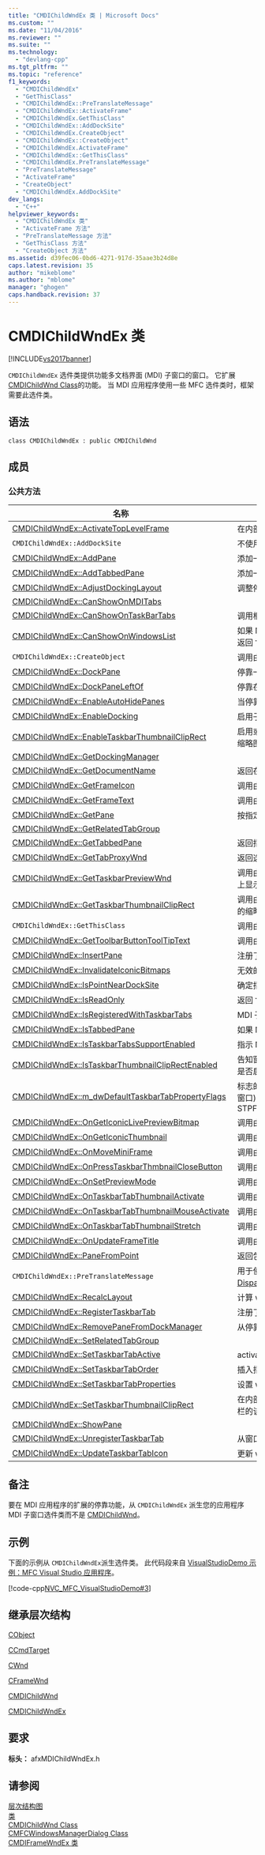 ```yaml
---
title: "CMDIChildWndEx 类 | Microsoft Docs"
ms.custom: ""
ms.date: "11/04/2016"
ms.reviewer: ""
ms.suite: ""
ms.technology: 
  - "devlang-cpp"
ms.tgt_pltfrm: ""
ms.topic: "reference"
f1_keywords: 
  - "CMDIChildWndEx"
  - "GetThisClass"
  - "CMDIChildWndEx::PreTranslateMessage"
  - "CMDIChildWndEx::ActivateFrame"
  - "CMDIChildWndEx.GetThisClass"
  - "CMDIChildWndEx::AddDockSite"
  - "CMDIChildWndEx.CreateObject"
  - "CMDIChildWndEx::CreateObject"
  - "CMDIChildWndEx.ActivateFrame"
  - "CMDIChildWndEx::GetThisClass"
  - "CMDIChildWndEx.PreTranslateMessage"
  - "PreTranslateMessage"
  - "ActivateFrame"
  - "CreateObject"
  - "CMDIChildWndEx.AddDockSite"
dev_langs: 
  - "C++"
helpviewer_keywords: 
  - "CMDIChildWndEx 类"
  - "ActivateFrame 方法"
  - "PreTranslateMessage 方法"
  - "GetThisClass 方法"
  - "CreateObject 方法"
ms.assetid: d39fec06-0bd6-4271-917d-35aae3b24d8e
caps.latest.revision: 35
author: "mikeblome"
ms.author: "mblome"
manager: "ghogen"
caps.handback.revision: 37
---
```

# CMDIChildWndEx 类
[!INCLUDE[vs2017banner](../../assembler/inline/includes/vs2017banner.md)]

`CMDIChildWndEx` 选件类提供功能多文档界面 \(MDI\) 子窗口的窗口。  它扩展 [CMDIChildWnd Class](../../mfc/reference/cmdichildwnd-class.md)的功能。  当 MDI 应用程序使用一些 MFC 选件类时，框架需要此选件类。  
  
## 语法  
  
```  
class CMDIChildWndEx : public CMDIChildWnd  
```  
  
## 成员  
  
### 公共方法  
  
|名称|描述|  
|--------|--------|  
|[CMDIChildWndEx::ActivateTopLevelFrame](../Topic/CMDIChildWndEx::ActivateTopLevelFrame.md)|在内部调用由框架激活顶级帧，则应从任务栏选项激活应用程序。|  
|`CMDIChildWndEx::AddDockSite`|不使用此方法也不执行任何操作。|  
|[CMDIChildWndEx::AddPane](../Topic/CMDIChildWndEx::AddPane.md)|添加一个窗格。|  
|[CMDIChildWndEx::AddTabbedPane](../Topic/CMDIChildWndEx::AddTabbedPane.md)|添加一个选项卡式窗格。|  
|[CMDIChildWndEx::AdjustDockingLayout](../Topic/CMDIChildWndEx::AdjustDockingLayout.md)|调整停靠格式。|  
|[CMDIChildWndEx::CanShowOnMDITabs](../Topic/CMDIChildWndEx::CanShowOnMDITabs.md)||  
|[CMDIChildWndEx::CanShowOnTaskBarTabs](../Topic/CMDIChildWndEx::CanShowOnTaskBarTabs.md)|调用框架此 MDI 子窗体是否在窗口中显示 7 个任务栏选项。|  
|[CMDIChildWndEx::CanShowOnWindowsList](../Topic/CMDIChildWndEx::CanShowOnWindowsList.md)|如果 MDI 子窗口名称。[CMFCWindowsManagerDialog Class](../../mfc/reference/cmfcwindowsmanagerdialog-class.md) 对话框，可以显示返回 `TRUE`。  否则，返回 `FALSE`。|  
|`CMDIChildWndEx::CreateObject`|调用由框架创建此选件类类型动态实例。|  
|[CMDIChildWndEx::DockPane](../Topic/CMDIChildWndEx::DockPane.md)|停靠一个窗格。|  
|[CMDIChildWndEx::DockPaneLeftOf](../Topic/CMDIChildWndEx::DockPaneLeftOf.md)|停靠在另一个窗格左侧的一个窗格。|  
|[CMDIChildWndEx::EnableAutoHidePanes](../Topic/CMDIChildWndEx::EnableAutoHidePanes.md)|当停靠窗口中，的指定端启动窗格"自动隐藏"模式。|  
|[CMDIChildWndEx::EnableDocking](../Topic/CMDIChildWndEx::EnableDocking.md)|启用子窗口的停靠到主框架。|  
|[CMDIChildWndEx::EnableTaskbarThumbnailClipRect](../Topic/CMDIChildWndEx::EnableTaskbarThumbnailClipRect.md)|启用或禁用窗口的客户端区域的一部分的自动选择的形式显示在任务栏的该窗口的缩略图。|  
|[CMDIChildWndEx::GetDockingManager](../Topic/CMDIChildWndEx::GetDockingManager.md)||  
|[CMDIChildWndEx::GetDocumentName](../Topic/CMDIChildWndEx::GetDocumentName.md)|返回在 MDI 子窗口中显示文档的名称。|  
|[CMDIChildWndEx::GetFrameIcon](../Topic/CMDIChildWndEx::GetFrameIcon.md)|调用由框架检索 MDI 子窗口图标。|  
|[CMDIChildWndEx::GetFrameText](../Topic/CMDIChildWndEx::GetFrameText.md)|调用由框架检索 MDI 子窗口的文本。|  
|[CMDIChildWndEx::GetPane](../Topic/CMDIChildWndEx::GetPane.md)|按指定的控件 ID. 查找一个窗格|  
|[CMDIChildWndEx::GetRelatedTabGroup](../Topic/CMDIChildWndEx::GetRelatedTabGroup.md)||  
|[CMDIChildWndEx::GetTabbedPane](../Topic/CMDIChildWndEx::GetTabbedPane.md)|返回指向转换为选项卡式文档的嵌入式停靠窗格中。|  
|[CMDIChildWndEx::GetTabProxyWnd](../Topic/CMDIChildWndEx::GetTabProxyWnd.md)|返回选项代理窗口实际上在 windows 中注册 7 个任务栏选项。|  
|[CMDIChildWndEx::GetTaskbarPreviewWnd](../Topic/CMDIChildWndEx::GetTaskbarPreviewWnd.md)|调用由框架，则需要获取对 windows 7 任务栏缩略图选项 \(通常视图或拆分窗口\) 上显示的子窗口。|  
|[CMDIChildWndEx::GetTaskbarThumbnailClipRect](../Topic/CMDIChildWndEx::GetTaskbarThumbnailClipRect.md)|调用由框架，则需要选择窗口的客户端区域的一部分的形式显示在任务栏的该窗口的缩略图。|  
|`CMDIChildWndEx::GetThisClass`|调用由框架获取指向与此选件类类型的 [CRuntimeClass](../../mfc/reference/cruntimeclass-structure.md) 对象。|  
|[CMDIChildWndEx::GetToolbarButtonToolTipText](../Topic/CMDIChildWndEx::GetToolbarButtonToolTipText.md)|调用由框架检索工具栏按钮的工具提示。|  
|[CMDIChildWndEx::InsertPane](../Topic/CMDIChildWndEx::InsertPane.md)|注册了停靠管理器中指定的窗格。|  
|[CMDIChildWndEx::InvalidateIconicBitmaps](../Topic/CMDIChildWndEx::InvalidateIconicBitmaps.md)|无效的 MDI 子级的图标样式的位图表示。|  
|[CMDIChildWndEx::IsPointNearDockSite](../Topic/CMDIChildWndEx::IsPointNearDockSite.md)|确定指定的点是否在停靠站点附近。|  
|[CMDIChildWndEx::IsReadOnly](../Topic/CMDIChildWndEx::IsReadOnly.md)|返回 `TRUE`，如果在子窗口中显示的文档是只读的。  否则，返回 `FALSE`。|  
|[CMDIChildWndEx::IsRegisteredWithTaskbarTabs](../Topic/CMDIChildWndEx::IsRegisteredWithTaskbarTabs.md)|MDI 子窗体，如果成功移动到窗口注册 7 个任务栏选项，则返回 TRUE。|  
|[CMDIChildWndEx::IsTabbedPane](../Topic/CMDIChildWndEx::IsTabbedPane.md)|如果 MDI 子窗口包含停靠窗格，返回 `TRUE`。  否则，返回 `FALSE`。|  
|[CMDIChildWndEx::IsTaskbarTabsSupportEnabled](../Topic/CMDIChildWndEx::IsTaskbarTabsSupportEnabled.md)|指示 MDI 子窗体是否可以显示在 windows 7 个任务栏选项。|  
|[CMDIChildWndEx::IsTaskbarThumbnailClipRectEnabled](../Topic/CMDIChildWndEx::IsTaskbarThumbnailClipRectEnabled.md)|告知窗口中将显示客户端区域的一部分的自动选择作为在任务栏的该窗口的缩略图是否启用或禁用。|  
|[CMDIChildWndEx::m\_dwDefaultTaskbarTabPropertyFlags](../Topic/CMDIChildWndEx::m_dwDefaultTaskbarTabPropertyFlags.md)|标志的组合，通过该机制。SetTaskbarTabProperties 方法，即，当选项 \(MDI 子窗口\) 在 windows 中注册 7 个任务栏选项。  默认值组合所 STPF\_USEAPPTHUMBNAILWHENACTIVE&#124;STPF\_USEAPPPEEKWHENACTIVE.|  
|[CMDIChildWndEx::OnGetIconicLivePreviewBitmap](../Topic/CMDIChildWndEx::OnGetIconicLivePreviewBitmap.md)|调用由框架，则需要获取 MDI 子窗体实时预览的位图。|  
|[CMDIChildWndEx::OnGetIconicThumbnail](../Topic/CMDIChildWndEx::OnGetIconicThumbnail.md)|调用由框架，则需要获取 MDI 子窗体图标样式的缩略图的位图。|  
|[CMDIChildWndEx::OnMoveMiniFrame](../Topic/CMDIChildWndEx::OnMoveMiniFrame.md)|调用由框架移动和框架窗口。|  
|[CMDIChildWndEx::OnPressTaskbarThmbnailCloseButton](../Topic/CMDIChildWndEx::OnPressTaskbarThmbnailCloseButton.md)|调用由结构，当用户在某个任务栏缩略图选项的"关闭"按钮。|  
|[CMDIChildWndEx::OnSetPreviewMode](../Topic/CMDIChildWndEx::OnSetPreviewMode.md)|调用由框架进入或退出打印预览模式。|  
|[CMDIChildWndEx::OnTaskbarTabThumbnailActivate](../Topic/CMDIChildWndEx::OnTaskbarTabThumbnailActivate.md)|调用由结构，当任务栏缩略图选项应处理 WM\_ACTIVATE 消息。|  
|[CMDIChildWndEx::OnTaskbarTabThumbnailMouseActivate](../Topic/CMDIChildWndEx::OnTaskbarTabThumbnailMouseActivate.md)|调用由结构，当任务栏缩略图选项应处理 WM\_MOUSEACTIVATE 消息。|  
|[CMDIChildWndEx::OnTaskbarTabThumbnailStretch](../Topic/CMDIChildWndEx::OnTaskbarTabThumbnailStretch.md)|调用由框架，则需要拉伸 windows 7 任务栏选项 MDI 子窗体缩略图预览的位图。|  
|[CMDIChildWndEx::OnUpdateFrameTitle](../Topic/CMDIChildWndEx::OnUpdateFrameTitle.md)|调用由框架更新框架标题。  \(重写 `CMDIChildWnd::OnUpdateFrameTitle`。\)|  
|[CMDIChildWndEx::PaneFromPoint](../Topic/CMDIChildWndEx::PaneFromPoint.md)|返回包含给定的点窗格。|  
|`CMDIChildWndEx::PreTranslateMessage`|用于使选件类 [CWinApp](../../mfc/reference/cwinapp-class.md) 转换窗口消息，并在调度到 [TranslateMessage](http://msdn.microsoft.com/library/windows/desktop/ms644955) 和 [DispatchMessage](http://msdn.microsoft.com/library/windows/desktop/ms644934) windows 函数之前。  \(重写 [CWnd::PreTranslateMessage](../Topic/CWnd::PreTranslateMessage.md)。\)|  
|[CMDIChildWndEx::RecalcLayout](../Topic/CMDIChildWndEx::RecalcLayout.md)|计算 windows 窗体中。|  
|[CMDIChildWndEx::RegisterTaskbarTab](../Topic/CMDIChildWndEx::RegisterTaskbarTab.md)|注册了窗口的 MDI 子窗体 7 个任务栏选项。|  
|[CMDIChildWndEx::RemovePaneFromDockManager](../Topic/CMDIChildWndEx::RemovePaneFromDockManager.md)|从停靠管理器移除窗格。|  
|[CMDIChildWndEx::SetRelatedTabGroup](../Topic/CMDIChildWndEx::SetRelatedTabGroup.md)||  
|[CMDIChildWndEx::SetTaskbarTabActive](../Topic/CMDIChildWndEx::SetTaskbarTabActive.md)|activates 对应的 windows 7 任务栏选项。|  
|[CMDIChildWndEx::SetTaskbarTabOrder](../Topic/CMDIChildWndEx::SetTaskbarTabOrder.md)|插入指定的窗口之前的 MDI 子窗体在 windows 7 个任务栏选项。|  
|[CMDIChildWndEx::SetTaskbarTabProperties](../Topic/CMDIChildWndEx::SetTaskbarTabProperties.md)|设置 windows 7 任务栏选项的属性。|  
|[CMDIChildWndEx::SetTaskbarThumbnailClipRect](../Topic/CMDIChildWndEx::SetTaskbarThumbnailClipRect.md)|在内部调用由框架设置剪辑矩形选择窗口的客户端区域的一部分的形式显示在任务栏的该窗口的缩略图。|  
|[CMDIChildWndEx::ShowPane](../Topic/CMDIChildWndEx::ShowPane.md)||  
|[CMDIChildWndEx::UnregisterTaskbarTab](../Topic/CMDIChildWndEx::UnregisterTaskbarTab.md)|从窗口中移除 MDI 子窗体 7 个任务栏选项。|  
|[CMDIChildWndEx::UpdateTaskbarTabIcon](../Topic/CMDIChildWndEx::UpdateTaskbarTabIcon.md)|更新 windows 7 任务栏选项"图标。|  
  
## 备注  
 要在 MDI 应用程序的扩展的停靠功能，从 `CMDIChildWndEx` 派生您的应用程序 MDI 子窗口选件类而不是 [CMDIChildWnd](../../mfc/reference/cmdichildwnd-class.md)。  
  
## 示例  
 下面的示例从 `CMDIChildWndEx`派生选件类。  此代码段来自 [VisualStudioDemo 示例：MFC Visual Studio 应用程序](../../top/visual-cpp-samples.md)。  
  
 [!code-cpp[NVC_MFC_VisualStudioDemo#3](../../mfc/codesnippet/CPP/cmdichildwndex-class_1.h)]  
  
## 继承层次结构  
 [CObject](../../mfc/reference/cobject-class.md)  
  
 [CCmdTarget](../../mfc/reference/ccmdtarget-class.md)  
  
 [CWnd](../../mfc/reference/cwnd-class.md)  
  
 [CFrameWnd](../../mfc/reference/cframewnd-class.md)  
  
 [CMDIChildWnd](../../mfc/reference/cmdichildwnd-class.md)  
  
 [CMDIChildWndEx](../../mfc/reference/cmdichildwndex-class.md)  
  
## 要求  
 **标头：** afxMDIChildWndEx.h  
  
## 请参阅  
 [层次结构图](../../mfc/hierarchy-chart.md)   
 [类](../../mfc/reference/mfc-classes.md)   
 [CMDIChildWnd Class](../../mfc/reference/cmdichildwnd-class.md)   
 [CMFCWindowsManagerDialog Class](../../mfc/reference/cmfcwindowsmanagerdialog-class.md)   
 [CMDIFrameWndEx 类](../../mfc/reference/cmdiframewndex-class.md)